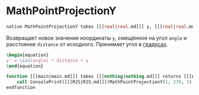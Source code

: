 # MathPointProjectionY

```sql
native MathPointProjectionY takes [[[real|real.md]]] y, [[[real|real.md]]] angle, [[[real|real.md]]] distance returns real
```

Возвращает новое значение координаты `y`, смещённое на угол `angle` и расстояние `distance` от исходного. Принимает угол
в [градусах](https://w.wiki/98yP).

<!-- https://en.wikibooks.org/wiki/LaTeX/Mathematics -->

```tex
\begin{equation}
y' = \sin(angle) * distance + y
\end{equation}
```

```sql
function [[[main|main.md]]] takes [[[nothing|nothing.md]]] returns [[[nothing|nothing.md]]]
    call ConsolePrint([[[R2S|R2S.md]]](MathPointProjectionY(1, 270, 3)))  // -2.000
endfunction
```
